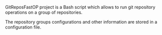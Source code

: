 GitReposFastOP project is a Bash script which allows to run git repository
operations on a group of repositories.

The repository groups configurations and other information are stored in
a configuration file.
